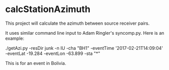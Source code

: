 # calcStationAzimuth
This project will calculate the azimuth between source receiver pairs.

It uses similar command line input to Adam Ringler's syncomp.py.  Here is an example:

./getAzi.py -resDir junk -n IU -cha "BH1" -eventTime '2017-02-21T14:09:04' -eventLat -19.284 -eventLon -63.899 -sta "*"

This is for an event in Bolivia.
